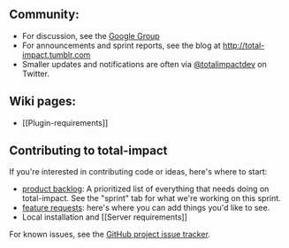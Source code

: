 Community:
----------

* For discussion, see the  [Google Group](http://groups.google.com/group/total-impact)
* For announcements and sprint reports, see the blog at http://total-impact.tumblr.com
* Smaller updates and notifications are often via [@totalimpactdev](http://twitter.com/totalimpactdev) on Twitter.

Wiki pages:
----------

* [[Plugin-requirements]]

Contributing to total-impact
--------------------

If you're interested in contributing code or ideas, here's where to start:

* [product backlog](https://docs.google.com/spreadsheet/ccc?key=0Ai0SDlWE5_VYdEMyenZ0M1Vab0lLOWJfeDZ5REVEd0E#gid=0): 
 A prioritized list of everything that needs doing on total-impact. See the "sprint" tab for what we're working on this sprint.
* [feature requests](https://docs.google.com/document/d/16Ef_SPqLWBmiXgJUIMBbyGIFT3XEnaX5BtiiG-51YQo/edit): here's where you can add things you'd like to see.
* Local installation and [[Server requirements]]


For known issues, see the [GitHub project issue tracker](https://github.com/mhahnel/Total-Impact/issues).